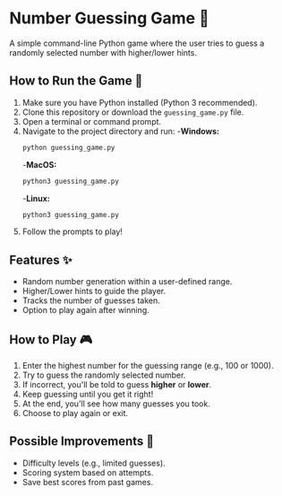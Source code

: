 # Number Guessing Game 🎯  

A simple command-line Python game where the user tries to guess a randomly selected number with higher/lower hints.  

## How to Run the Game 🚀  

1. Make sure you have Python installed (Python 3 recommended).  
2. Clone this repository or download the `guessing_game.py` file.  
3. Open a terminal or command prompt.  
4. Navigate to the project directory and run:
    -**Windows:**
   ```sh
   python guessing_game.py
   ```
    -**MacOS:**
   ```sh
   python3 guessing_game.py
   ```
    -**Linux:**
   ```sh
   python3 guessing_game.py
   ```
5. Follow the prompts to play!

## Features ✨

- Random number generation within a user-defined range.
- Higher/Lower hints to guide the player.
- Tracks the number of guesses taken.
- Option to play again after winning.

## How to Play 🎮

1. Enter the highest number for the guessing range (e.g., 100 or 1000).
2. Try to guess the randomly selected number.
3. If incorrect, you'll be told to guess **higher** or **lower**.
4. Keep guessing until you get it right!
5. At the end, you'll see how many guesses you took.
6. Choose to play again or exit.

## Possible Improvements 🔧

* Difficulty levels (e.g., limited guesses).
* Scoring system based on attempts.
* Save best scores from past games.